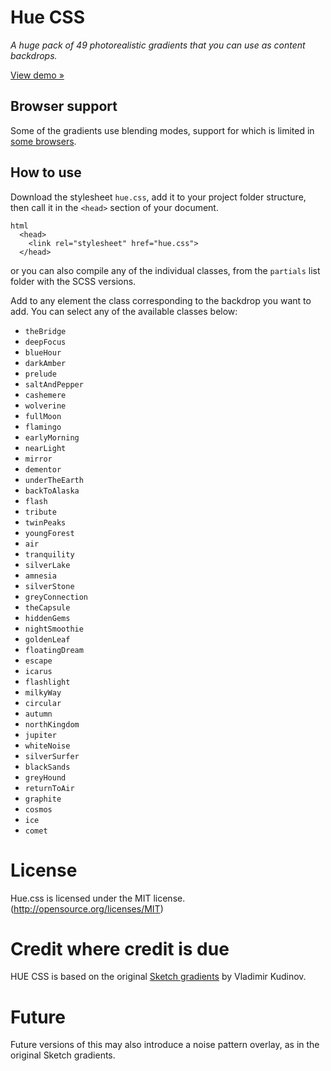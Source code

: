 # Hue CSS

*A huge pack of 49 photorealistic gradients that you can use as content backdrops.*

[View demo »](http://evankarageorgos.github.io/hue/) 

## Browser support
Some of the gradients use blending modes, support for which is limited in [some browsers](http://caniuse.com/#feat=css-backgroundblendmode).

## How to use
Download the stylesheet `hue.css`, add it to your project folder structure, then call it in the `<head>` section of your document.

```
html
  <head>
    <link rel="stylesheet" href="hue.css">
  </head>
```

or you can also compile any of the individual classes, from the `partials` list folder with the SCSS versions.

Add to any element the class corresponding to the backdrop you want to add. You can select any of the available classes below:

* `theBridge`
* `deepFocus`
* `blueHour`
* `darkAmber`
* `prelude`
* `saltAndPepper`
* `cashemere`
* `wolverine`
* `fullMoon`
* `flamingo`
* `earlyMorning`
* `nearLight`
* `mirror`
* `dementor`
* `underTheEarth`
* `backToAlaska`
* `flash`
* `tribute`
* `twinPeaks`
* `youngForest`
* `air`
* `tranquility`
* `silverLake`
* `amnesia`
* `silverStone`
* `greyConnection`
* `theCapsule`
* `hiddenGems`
* `nightSmoothie`
* `goldenLeaf`
* `floatingDream`
* `escape`
* `icarus`
* `flashlight`
* `milkyWay`
* `circular`
* `autumn`
* `northKingdom`
* `jupiter`
* `whiteNoise`
* `silverSurfer`
* `blackSands`
* `greyHound`
* `returnToAir`
* `graphite`
* `cosmos`
* `ice`
* `comet`

# License
Hue.css is licensed under the MIT license. (http://opensource.org/licenses/MIT)

# Credit where credit is due
HUE CSS is based on the original [Sketch gradients](https://www.behance.net/gallery/30067997/Hue-Free-Promo-Backdrops-and-Gradients) by Vladimir Kudinov.

# Future
Future versions of this may also introduce a noise pattern overlay, as in the original Sketch gradients.
